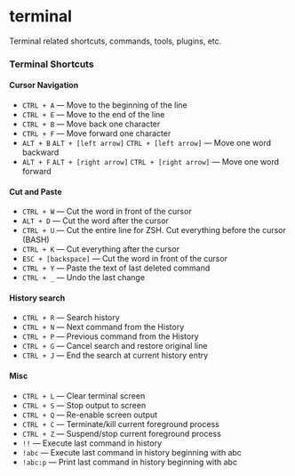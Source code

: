 # terminal
Terminal related shortcuts, commands, tools, plugins, etc.

### Terminal Shortcuts

#### Cursor Navigation
- `CTRL + A` — Move to the beginning of the line
- `CTRL + E` — Move to the end of the line
- `CTRL + B` — Move back one character
- `CTRL + F` — Move forward one character
- `ALT + B` `ALT + [left arrow]` `CTRL + [left arrow]` — Move one word backward
- `ALT + F` `ALT + [right arrow]` `CTRL + [right arrow]` — Move one word forward

#### Cut and Paste
- `CTRL + W` — Cut the word in front of the cursor
- `ALT + D` — Cut the word after the cursor
- `CTRL + U` — Cut the entire line for ZSH.  Cut everything before the cursor (BASH)
- `CTRL + K` — Cut everything after the cursor
- `ESC + [backspace]` — Cut the word in front of the cursor
- `CTRL + Y` — Paste the text of last deleted command
- `CTRL + _` — Undo the last change

#### History search
- `CTRL + R` — Search history
- `CTRL + N` — Next command from the History
- `CTRL + P` — Previous command from the History
- `CTRL + G` — Cancel search and restore original line
- `CTRL + J` — End the search at current history entry

#### Misc
- `CTRL + L` — Clear terminal screen
- `CTRL + S` — Stop output to screen
- `CTRL + Q` — Re-enable screen output
- `CTRL + C` — Terminate/kill current foreground process
- `CTRL + Z` — Suspend/stop current foreground process
- `!!` — Execute last command in history
- `!abc` — Execute last command in history beginning with abc
- `!abc:p` — Print last command in history beginning with abc
